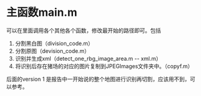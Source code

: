 # 主函数main.m

可以在里面调用各个其他各个函数，修改最开始的路径即可。包括

1. 分割黑白图（division_code.m）
2. 分割原图（devision_code.m）
3. 识别并生成xml（detect_one_rbg_image_area.m -- xml.m）
4. 将识别后存在猪场的对应的图片复制到JPEGImages文件夹中。（copyf.m）

后面的version 1 是报告中一开始说的整个地图进行识别再切割，应该用不到，可以参考。

